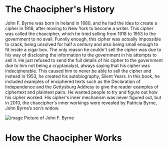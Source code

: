 # The Chaocipher's History
John F. Byrne was born in Ireland in 1880, and he had the idea to create a cipher in 1918, after moving to New York to become a writer. This cipher was called the chaocipher, which he tried selling from 1918 to 1953 to the government to no avail. Funnily enough, this cipher was actually impossible to crack, being unsolved for half a century and also being small enough to fit inside a cigar box. The only reason he couldn't sell the cipher was due to his way of disclosing the information to the government in his attempts to sell it. He just refused to send the full details of his cipher to the government due to him not being a cryptanalyst, always saying that his cipher was indecipherable. This caused him to never be able to sell the cipher and instead in 1953, he created his autobiography, Silent Years. In this book, he included examples of enciphered texts such as the Declaration of Independence and the Gettysburg Address to give the reader examples of ciphertext and plaintext pairs. He wanted people to try and figure out how his cipher worked. His cipher's inner mechanism was never figured out, but in 2010, the chaocipher's inner workings were revealed by Patricia Byrne, John Byrne’s son’s widow.

![image](https://github.com/Stuycs-K/final-project-10-wang-daniel-yeung-yonna/assets/124080285/48b72928-6970-4f5b-8617-42d9ccec2631)
Picture of John F. Byrne

# How the Chaocipher Works
